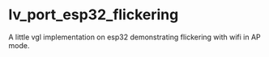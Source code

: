 # lv_port_esp32_flickering
A little vgl implementation on esp32 demonstrating flickering with wifi in AP mode.
